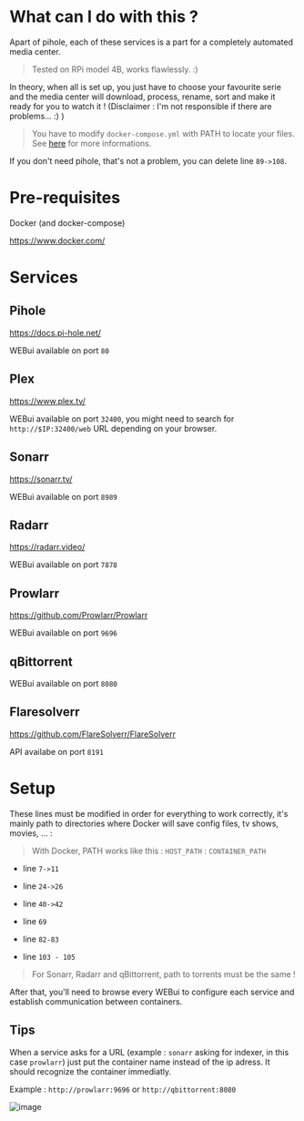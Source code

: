 # What can I do with this ?

Apart of pihole, each of these services is a part for a completely automated media center. 

> Tested on RPi model 4B, works flawlessly. :)

In theory, when all is set up, you just have to choose your favourite serie and the media center will download, process, rename, sort and make it ready for you to watch it ! (Disclaimer : I'm not responsible if there are problems... :) )

> You have to modify `docker-compose.yml` with PATH to locate your files. See [here](#Setup) for more informations.

If you don't need pihole, that's not a problem, you can delete line `89->108`.

# Pre-requisites


Docker (and docker-compose)

https://www.docker.com/



# Services
## Pihole
https://docs.pi-hole.net/

WEBui available on port `80`
## Plex
https://www.plex.tv/

WEBui available on port `32400`, you might need to search for `http://$IP:32400/web` URL depending on your browser.
## Sonarr
https://sonarr.tv/

WEBui available on port `8989`
## Radarr
https://radarr.video/

WEBui available on port `7878`
## Prowlarr
https://github.com/Prowlarr/Prowlarr

WEBui available on port `9696`
## qBittorrent
WEBui available on port `8080`


## Flaresolverr
https://github.com/FlareSolverr/FlareSolverr

API availabe on port `8191`


# Setup

These lines must be modified in order for everything to work correctly, it's mainly path to directories where Docker will save config files, tv shows, movies, ... :

> With Docker, PATH works like this : `HOST_PATH` : `CONTAINER_PATH`

- line `7->11`

- line `24->26`

- line `40->42`

- line `69`

- line `82-83`

- line `103 - 105`

> For Sonarr, Radarr and qBittorrent, path to torrents must be the same !

After that, you'll need to browse every WEBui to configure each service and establish communication between containers. 

## Tips

When a service asks for a URL (example : `sonarr` asking for indexer, in this case `prowlarr`) just put the container name instead of the ip adress. It should recognize the container immediatly.

Example : `http://prowlarr:9696` or `http://qbittorrent:8080`

![image](https://user-images.githubusercontent.com/17253480/191007853-e163acf2-af73-4d91-bc4f-8ae8995fc602.png)

